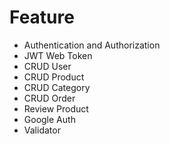  # Feature
 - Authentication and Authorization
 - JWT Web Token
 - CRUD User
- CRUD Product
- CRUD Category
 - CRUD Order
- Review Product
- Google Auth
- Validator
